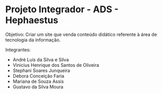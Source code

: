 # Projeto Integrador - ADS - Hephaestus

Objetivo:
Criar um site que venda conteúdo didático referente à área de tecnologia da informação.

Integrantes:
- André Luís da Silva e Silva
- Vinicius Henrique dos Santos de Oliveira
- Stephani Soares Junqueira 
- Debora Conceição Faria
- Mariana de Souza Assis
- Gustavo da Silva Moura
